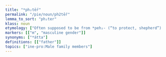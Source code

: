 ```yaml
---
title: "*ph₂tḗr"
permalink: "/pie/noun/ph2tḗr"
lemma_to_sort: "ph₂ter"
klass: noun
etymology: ["Often supposed to be from *peh₂- (“to protect, shepherd”) +‎ *-tḗr (agent suffix)."]
markers: [["m", "masculine gender"]]
synonyms: ["*átta"]
definitions: [["father"]]
topics: ["ine-pro:Male family members"]
---
```

